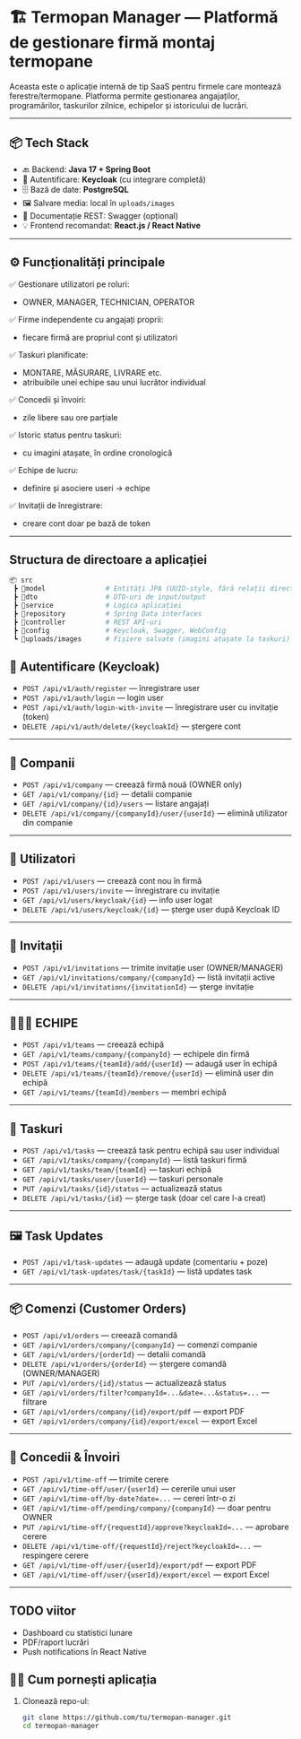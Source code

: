 # 🏗️ Termopan Manager — Platformă de gestionare firmă montaj termopane

Aceasta este o aplicație internă de tip SaaS pentru firmele care montează ferestre/termopane. Platforma permite gestionarea angajaților, programărilor, taskurilor zilnice, echipelor și istoricului de lucrări.

---

## 📦 Tech Stack

- 🔙 Backend: **Java 17 + Spring Boot**
- 🔐 Autentificare: **Keycloak** (cu integrare completă)
- 🗄️ Bază de date: **PostgreSQL**
- 🖼️ Salvare media: local în `uploads/images`
- 🧾 Documentație REST: Swagger (opțional)
- 💡 Frontend recomandat: **React.js / React Native**

---

## ⚙️ Funcționalități principale

✅ Gestionare utilizatori pe roluri:
- OWNER, MANAGER, TECHNICIAN, OPERATOR

✅ Firme independente cu angajați proprii:
- fiecare firmă are propriul cont și utilizatori

✅ Taskuri planificate:
- MONTARE, MĂSURARE, LIVRARE etc.
- atribuibile unei echipe sau unui lucrător individual

✅ Concedii și învoiri:
- zile libere sau ore parțiale

✅ Istoric status pentru taskuri:
- cu imagini atașate, în ordine cronologică

✅ Echipe de lucru:
- definire și asociere useri -> echipe

✅ Invitații de înregistrare:
- creare cont doar pe bază de token

---

## Structura de directoare a aplicației

```bash
📦 src
 ┣ 📂model               # Entități JPA (UUID-style, fără relații directe)
 ┣ 📂dto                 # DTO-uri de input/output
 ┣ 📂service             # Logica aplicației
 ┣ 📂repository          # Spring Data interfaces
 ┣ 📂controller          # REST API-uri
 ┣ 📂config              # Keycloak, Swagger, WebConfig
 ┗ 📂uploads/images      # Fișiere salvate (imagini atașate la taskuri)
```

## 🔐 Autentificare (Keycloak)

- `POST /api/v1/auth/register` — înregistrare user
- `POST /api/v1/auth/login` — login user
- `POST /api/v1/auth/login-with-invite` — înregistrare user cu invitație (token)
- `DELETE /api/v1/auth/delete/{keycloakId}` — ștergere cont

---

## 🏢 Companii

- `POST /api/v1/company` — creează firmă nouă (OWNER only)
- `GET /api/v1/company/{id}` — detalii companie
- `GET /api/v1/company/{id}/users` — listare angajați
- `DELETE /api/v1/company/{companyId}/user/{userId}` — elimină utilizator din companie

---

## 👥 Utilizatori

- `POST /api/v1/users` — creează cont nou în firmă
- `POST /api/v1/users/invite` — înregistrare cu invitație
- `GET /api/v1/users/keycloak/{id}` — info user logat
- `DELETE /api/v1/users/keycloak/{id}` — șterge user după Keycloak ID

---

## 📩 Invitații

- `POST /api/v1/invitations` — trimite invitație user (OWNER/MANAGER)
- `GET /api/v1/invitations/company/{companyId}` — listă invitații active
- `DELETE /api/v1/invitations/{invitationId}` — șterge invitație

---

## 🧑‍🤝‍🧑 ECHIPE

- `POST /api/v1/teams` — creează echipă
- `GET /api/v1/teams/company/{companyId}` — echipele din firmă
- `POST /api/v1/teams/{teamId}/add/{userId}` — adaugă user în echipă
- `DELETE /api/v1/teams/{teamId}/remove/{userId}` — elimină user din echipă
- `GET /api/v1/teams/{teamId}/members` — membri echipă

---

## 🔧 Taskuri

- `POST /api/v1/tasks` — creează task pentru echipă sau user individual
- `GET /api/v1/tasks/company/{companyId}` — listă taskuri firmă
- `GET /api/v1/tasks/team/{teamId}` — taskuri echipă
- `GET /api/v1/tasks/user/{userId}` — taskuri personale
- `PUT /api/v1/tasks/{id}/status` — actualizează status
- `DELETE /api/v1/tasks/{id}` — șterge task (doar cel care l-a creat)

---

## 🖼️ Task Updates

- `POST /api/v1/task-updates` — adaugă update (comentariu + poze)
- `GET /api/v1/task-updates/task/{taskId}` — listă updates task

---

## 📦 Comenzi (Customer Orders)

- `POST /api/v1/orders` — creează comandă
- `GET /api/v1/orders/company/{companyId}` — comenzi companie
- `GET /api/v1/orders/{orderId}` — detalii comandă
- `DELETE /api/v1/orders/{orderId}` — ștergere comandă (OWNER/MANAGER)
- `PUT /api/v1/orders/{id}/status` — actualizează status
- `GET /api/v1/orders/filter?companyId=...&date=...&status=...` — filtrare
- `GET /api/v1/orders/company/{id}/export/pdf` — export PDF
- `GET /api/v1/orders/company/{id}/export/excel` — export Excel

---

## 📆 Concedii & Învoiri

- `POST /api/v1/time-off` — trimite cerere
- `GET /api/v1/time-off/user/{userId}` — cererile unui user
- `GET /api/v1/time-off/by-date?date=...` — cereri într-o zi
- `GET /api/v1/time-off/pending/company/{companyId}` — doar pentru OWNER
- `PUT /api/v1/time-off/{requestId}/approve?keycloakId=...` — aprobare cerere
- `DELETE /api/v1/time-off/{requestId}/reject?keycloakId=...` — respingere cerere
- `GET /api/v1/time-off/user/{userId}/export/pdf` — export PDF
- `GET /api/v1/time-off/user/{userId}/export/excel` — export Excel

---

## TODO viitor
-  Dashboard cu statistici lunare
-  PDF/raport lucrări
- Push notifications în React Native

## 🧑‍💻 Cum pornești aplicația

1. Clonează repo-ul:
   ```bash
   git clone https://github.com/tu/termopan-manager.git
   cd termopan-manager
    ```